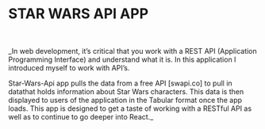 # STAR WARS API APP
<br>

_In web development, it’s critical that you work with a REST API (Application Programming Interface) and understand what it is. In this application I introduced myself to work with API’s.

Star-Wars-Api app pulls the data from a free API [swapi.co] to pull in datathat holds information about Star Wars characters. This data is then displayed to users of the application in the Tabular format once the app loads.
This app is designed to get a taste of working with a RESTful API as well as to continue to go deeper into React._

<br>